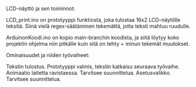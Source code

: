 LCD-näyttö ja sen toiminnot:

LCD_print.ino on prototyyppi funktiosta, joka tulostaa 16x2 LCD-näytölle tekstiä. Siinä vielä regex-säätäminen tekemättä, jotta teksti mahtuu ruudulle.

ArduinonKoodi.ino on kopio main-branchin koodista, ja siitä löytyy koko projektin ohjelma niin pitkälle kuin sitä on tehty + minun tekemät muutokset.


Ominaisuudet ja niiden työvaiheet:

Tekstin tulostus. Prototyyppi valmis, tekstin katkaisu seuraava työvaihe.
Animaatio laitetta ravistaessa. Tarvitsee suunnittelua.
Asetusvalikko. Tarvitsee suunnittelua.
